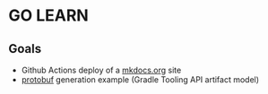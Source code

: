 # GO LEARN

## Goals

- Github Actions deploy of a [mkdocs.org](https://www.mkdocs.org) site
- [protobuf](https://github.com/golang/protobuf) generation example (Gradle Tooling API artifact model)


